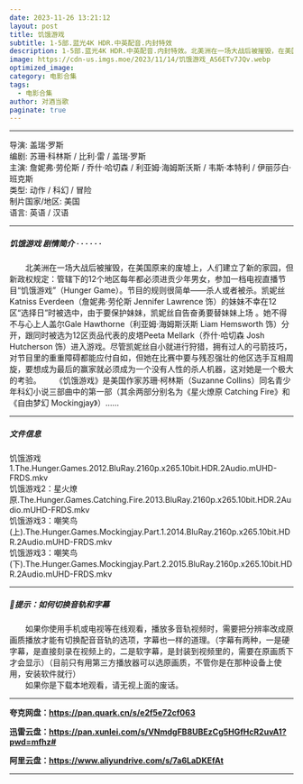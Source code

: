```yaml
---
date: 2023-11-26 13:21:12
layout: post
title: 饥饿游戏
subtitle: 1-5部.蓝光4K HDR.中英配音.内封特效
description: 1-5部.蓝光4K HDR.中英配音.内封特效。北美洲在一场大战后被摧毁，在美国原来的废墟上，人们建立了新的家园，但新政权规定：管辖下的12个地区每年都必须进贡少年男女，参加一档电视直播节目“饥饿游戏”...
image: https://cdn-us.imgs.moe/2023/11/14/饥饿游戏_AS6ETv7JQv.webp
optimized_image: 
category: 电影合集
tags:
  - 电影合集
author: 对酒当歌
paginate: true
---
```



---

导演: 盖瑞·罗斯  
编剧: 苏珊·科林斯 / 比利·雷 / 盖瑞·罗斯  
主演: 詹妮弗·劳伦斯 / 乔什·哈切森 / 利亚姆·海姆斯沃斯 / 韦斯·本特利 / 伊丽莎白·班克斯  
类型: 动作 / 科幻 / 冒险  
制片国家/地区: 美国  
语言: 英语 / 汉语  

---

##### 饥饿游戏 剧情简介 · · · · · ·

　　北美洲在一场大战后被摧毁，在美国原来的废墟上，人们建立了新的家园，但新政权规定：管辖下的12个地区每年都必须进贡少年男女，参加一档电视直播节目“饥饿游戏”（Hunger Game）。节目的规则很简单——杀人或者被杀。凯妮丝Katniss Everdeen（詹妮弗·劳伦斯 Jennifer Lawrence 饰）的妹妹不幸在12区“选择日”时被选中，由于要保护妹妹，凯妮丝自告奋勇要替妹妹上场 。她不得不与心上人盖尔Gale Hawthorne（利亚姆·海姆斯沃斯 Liam Hemsworth 饰）分开，跟同时被选为12区贡品代表的皮塔Peeta Mellark（乔什·哈切森 Josh Hutcherson 饰）进入游戏。尽管凯妮丝自小就进行狩猎，拥有过人的弓箭技巧，对节目里的重重障碍都能应付自如，但她在比赛中要与残忍强壮的他区选手互相周旋，要想成为最后的赢家就必须成为一个没有人性的杀人机器，这对她是一个极大的考验。
　　《饥饿游戏》是美国作家苏珊·柯林斯（Suzanne Collins）同名青少年科幻小说三部曲中的第一部（其余两部分别名为《星火燎原 Catching Fire》和《自由梦幻 Mockingjay》）……

---

##### 文件信息

饥饿游戏1.The.Hunger.Games.2012.BluRay.2160p.x265.10bit.HDR.2Audio.mUHD-FRDS.mkv  
饥饿游戏2：星火燎原.The.Hunger.Games.Catching.Fire.2013.BluRay.2160p.x265.10bit.HDR.2Audio.mUHD-FRDS.mkv  
饥饿游戏3：嘲笑鸟(上).The.Hunger.Games.Mockingjay.Part.1.2014.BluRay.2160p.x265.10bit.HDR.2Audio.mUHD-FRDS.mkv  
饥饿游戏3：嘲笑鸟(下).The.Hunger.Games.Mockingjay.Part.2.2015.BluRay.2160p.x265.10bit.HDR.2Audio.mUHD-FRDS.mkv  

---

##### 🔔提示：如何切换音轨和字幕

　　如果你使用手机或电视等在线观看，播放多音轨视频时，需要把分辨率改成原画质播放才能有切换配音音轨的选项，字幕也一样的道理。（字幕有两种，一是硬字幕，是直接刻录在视频上的，二是软字幕，是封装到视频里的，需要在原画质下才会显示）（目前只有用第三方播放器可以选原画质，不管你是在那种设备上使用，安装软件就行）  
　　如果你是下载本地观看，请无视上面的废话。

---

**夸克网盘：<https://pan.quark.cn/s/e2f5e72cf063>**

**迅雷云盘：<https://pan.xunlei.com/s/VNmdgFB8UBEzCg5HGfHcR2uvA1?pwd=mfhz#>**

**阿里云盘：<https://www.aliyundrive.com/s/7a6LaDKEfAt>**

---
